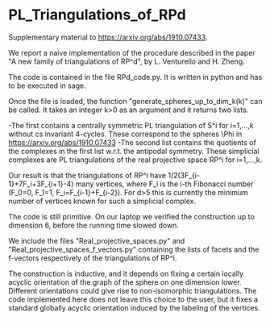 # PL_Triangulations_of_RPd
Supplementary material to https://arxiv.org/abs/1910.07433.

We report a naive implementation of the procedure described in the paper "A new family of triangulations of RP^d", by L. Venturello and H. Zheng.

The code is contained in the file RPd_code.py. It is written in python and has to be executed in sage.

Once the file is loaded, the function "generate_spheres_up_to_dim_k(k)" can be called. It takes an integer k>0 as an argument and it returns two lists.

-The first contains a centrally symmetric PL triangulation of S^i for i=1,...,k without cs invariant 4-cycles. These correspond to the spheres \Phi in https://arxiv.org/abs/1910.07433
-The second list contains the quotients of the complexes in the first list w.r.t. the antipodal symmetry. These simplicial complexes are PL triangulations of the real projective space RP^i for i=1,...,k.

Our result is that the triangulations of RP^i have 1/2(3F_{i-1}+7F_i+3F_{i+1}-4) many vertices, where F_i is the i-th Fibonacci number (F_0=0, F_1=1, F_i=F_{i-1}+F_{i-2}). For d>5 this is currently the minimum number of vertices known for such a simplicial complex.

The code is still primitive. On our laptop we verified the construction up to dimension 6, before the running time slowed down.

We include the files "Real_projective_spaces.py" and "Real_projective_spaces_f_vectors.py" containing the lists of facets and the f-vectors respectively of the triangulations of RP^i.

The construction is inductive, and it depends on fixing a certain locally acyclic orientation of the graph of the sphere on one dimension lower. Different orientations could give rise to non-isomorphic triangulations. The code implemented here does not leave this choice to the user, but it fixes a standard globally acyclic orientation induced by the labeling of the vertices.

